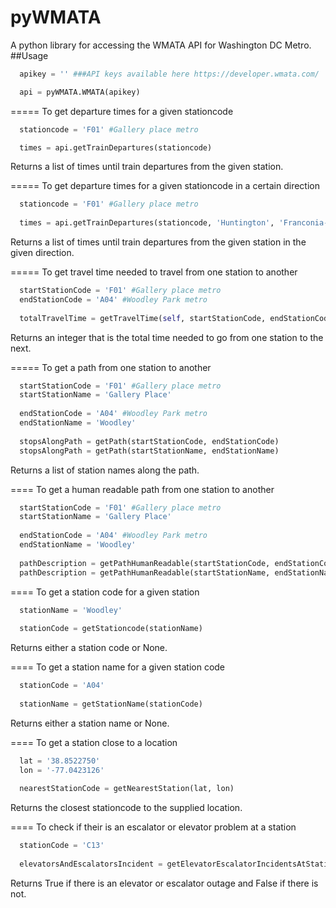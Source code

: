 # pyWMATA
A python library for accessing the WMATA API for Washington DC Metro. 
##Usage
```python
  apikey = '' ###API keys available here https://developer.wmata.com/

  api = pyWMATA.WMATA(apikey)
```

=====
To get departure times for a given stationcode
```python
  stationcode = 'F01' #Gallery place metro

  times = api.getTrainDepartures(stationcode)
```
Returns a list of times until train departures from the given station.

=====
To get departure times for a given stationcode in a certain direction
```python
  stationcode = 'F01' #Gallery place metro
  
  times = api.getTrainDepartures(stationcode, 'Huntington', 'Franconia-Springfield')
  ```
Returns a list of times until train departures from the given station in the given direction.

=====
To get travel time needed to travel from one station to another
```python
  startStationCode = 'F01' #Gallery place metro
  endStationCode = 'A04' #Woodley Park metro
  
  totalTravelTime = getTravelTime(self, startStationCode, endStationCode)
```
Returns an integer that is the total time needed to go from one station to the next.

=====
To get a path from one station to another 
```python
  startStationCode = 'F01' #Gallery place metro
  startStationName = 'Gallery Place'
  
  endStationCode = 'A04' #Woodley Park metro
  endStationName = 'Woodley'
  
  stopsAlongPath = getPath(startStationCode, endStationCode)
  stopsAlongPath = getPath(startStationName, endStationName)
````
Returns a list of station names along the path.

====
To get a human readable  path from one station to another
```python
  startStationCode = 'F01' #Gallery place metro
  startStationName = 'Gallery Place'
  
  endStationCode = 'A04' #Woodley Park metro
  endStationName = 'Woodley'
  
  pathDescription = getPathHumanReadable(startStationCode, endStationCode)
  pathDescription = getPathHumanReadable(startStationName, endStationName)
```

====
To get a station code for a given station
```python
  stationName = 'Woodley'
  
  stationCode = getStationcode(stationName)
````
Returns either a station code or None.

====
To get a station name for a given station code
```python
  stationCode = 'A04'
  
  stationName = getStationName(stationCode)
```
Returns either a station name or None. 

====
To get a station close to a location
```python
  lat = '38.8522750'
  lon = '-77.0423126'
  
  nearestStationCode = getNearestStation(lat, lon)
```
Returns the closest stationcode to the supplied location.

====
To check if their is an escalator or elevator problem at a station
```python
  stationCode = 'C13'
  
  elevatorsAndEscalatorsIncident = getElevatorEscalatorIncidentsAtStation(stationCode)
```
Returns True if there is an elevator or escalator outage and False if there is not.
